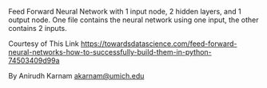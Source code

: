 Feed Forward Neural Network with 1 input node, 2 hidden layers, and 1 output node.
One file contains the neural network using one input, the other contains 2 inputs.

Courtesy of This Link <https://towardsdatascience.com/feed-forward-neural-networks-how-to-successfully-build-them-in-python-74503409d99a>

By Anirudh Karnam <akarnam@umich.edu>
